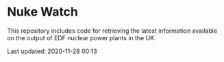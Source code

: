 # Nuke Watch

This repository includes code for retrieving the latest information available on the output of EDF nuclear power plants in the UK.

Last updated: 2020-11-28 00:13